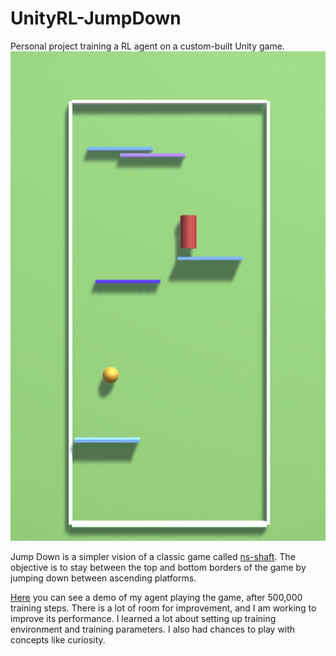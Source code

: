 # UnityRL-JumpDown
Personal project training a RL agent on a custom-built Unity game.
![sample-image](./images/sample_screenshot.PNG)

Jump Down is a simpler vision of a classic game called [ns-shaft](https://www.youtube.com/watch?v=-SksNwLmSSE&t=33). The objective is to stay between the top and bottom borders of the game by jumping down between ascending platforms. 

[Here](https://youtu.be/Bd1D22kLIxU) you can see a demo of my agent playing the game, after 500,000 training steps. There is a lot of room for improvement, and I am working to improve its performance. I learned a lot about  setting up training environment and training parameters. I also had chances to play with concepts like curiosity. 


